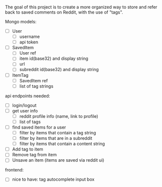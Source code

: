 
The goal of this project is to create a more organized way to store and refer back to saved comments on Reddit, with the use of "tags".

Mongo models:

- [ ] User
  - [ ] username
  - [ ] api token

- [ ] SavedItem
  - [ ] User ref
  - [ ] item id(base32) and display string
  - [ ] url
  - [ ] subreddit id(base32) and display string

- [ ] ItemTag
  - [ ] SavedItem ref
  - [ ] list of tag strings

api endpoints needed:

- [ ] login/logout
- [ ] get user info
  - [ ] reddit profile info (name, link to profile)
  - [ ] list of tags
- [ ] find saved items for a user
  - [ ] filter by items that contain a tag string
  - [ ] filter by items that are in a subreddit
  - [ ] filter by items that contain a content string
- [ ] Add tag to item
- [ ] Remove tag from item
- [ ] Unsave an item (items are saved via reddit ui)

frontend:

- [ ] nice to have: tag autocomplete input box
